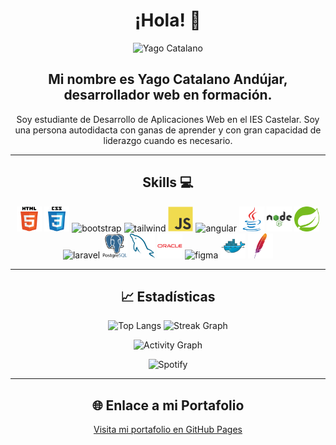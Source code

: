 <h1 align="center">¡Hola! 👋</h1>

<p align="center">
  <img src="https://media.licdn.com/dms/image/v2/D4E03AQETQzCVkICC_Q/profile-displayphoto-shrink_800_800/profile-displayphoto-shrink_800_800/0/1726314598956?e=1740009600&v=beta&t=qnXpuglfcoGSf7088b4Mmt86v3bH81qUZldoftugvo0" alt="Yago Catalano" width="200">
</p>

<h2 align="center">Mi nombre es <strong>Yago Catalano Andújar</strong>, desarrollador web en formación.</h2>

<p align="center">
  Soy estudiante de Desarrollo de Aplicaciones Web en el IES Castelar. Soy una persona autodidacta con ganas de aprender y con gran capacidad de liderazgo cuando es necesario.
</p>

<hr>

<h2 align="center">Skills 💻</h2>

<p align="center">
    <!-- Frontend Skills -->
    <img src="https://raw.githubusercontent.com/devicons/devicon/master/icons/html5/html5-original-wordmark.svg" alt="html5" width="40" height="40"/>
    <img src="https://raw.githubusercontent.com/devicons/devicon/master/icons/css3/css3-original-wordmark.svg" alt="css3" width="40" height="40"/>
    <img src="https://upload.wikimedia.org/wikipedia/commons/b/b2/Bootstrap_logo.svg" alt="bootstrap" width="40" height="40"/>
    <img src="https://www.vectorlogo.zone/logos/tailwindcss/tailwindcss-icon.svg" alt="tailwind" width="40" height="40"/>
    <img src="https://raw.githubusercontent.com/devicons/devicon/master/icons/javascript/javascript-original.svg" alt="javascript" width="40" height="40"/>
    <img src="https://angular.io/assets/images/logos/angular/angular.svg" alt="angular" width="40" height="40"/>
    <!-- Backend Skills -->
    <img src="https://raw.githubusercontent.com/devicons/devicon/master/icons/java/java-original.svg" alt="java" width="40" height="40"/>
    <img src="https://raw.githubusercontent.com/devicons/devicon/master/icons/nodejs/nodejs-original-wordmark.svg" alt="nodejs" width="40" height="40"/>
    <img src="https://raw.githubusercontent.com/devicons/devicon/master/icons/spring/spring-original.svg" alt="spring" width="40" height="40"/>
    <img src="https://static-00.iconduck.com/assets.00/laravel-icon-497x512-uwybstke.png" alt="laravel" width="40" height="40"/>
    <!-- Database Skills -->
    <img src="https://raw.githubusercontent.com/devicons/devicon/master/icons/postgresql/postgresql-original-wordmark.svg" alt="postgresql" width="40" height="40"/>
    <img src="https://raw.githubusercontent.com/devicons/devicon/master/icons/mysql/mysql-original.svg" alt="mysql" width="40" height="40"/>
    <img src="https://raw.githubusercontent.com/devicons/devicon/master/icons/oracle/oracle-original.svg" alt="oracle" width="40" height="40"/>
    <!-- Tools -->
    <img src="https://upload.wikimedia.org/wikipedia/commons/3/33/Figma-logo.svg" alt="figma" width="40" height="40"/>
    <img src="https://raw.githubusercontent.com/devicons/devicon/master/icons/docker/docker-original.svg" alt="docker" width="40" height="40"/>
    <img src="https://raw.githubusercontent.com/devicons/devicon/master/icons/apache/apache-original.svg" alt="apache" width="40" height="40"/>
</p>

<hr>

<h2 align="center">📈 Estadísticas</h2>

<p align="center">
  <img src="https://github-readme-stats.vercel.app/api/top-langs?username=CatanduYago&locale=en&hide_title=false&layout=compact&card_width=320&langs_count=5&theme=react&hide_border=false&order=2" alt="Top Langs" />
  <img src="https://streak-stats.demolab.com?user=CatanduYago&locale=en&mode=daily&theme=react&hide_border=false&border_radius=5&order=3" height="150" alt="Streak Graph" />
</p>

<p align="center">
  <img src="https://github-readme-activity-graph.vercel.app/graph?username=CatanduYago&radius=16&theme=react&area=true&order=5" height="300" alt="Activity Graph" />
</p>

<p align="center">
  <img src="https://spotify-recently-played-readme.vercel.app/api?user=yago-catalano" alt="Spotify" height="auto">
</p>

<hr>

<h2 align="center">🌐 Enlace a mi Portafolio</h2>

<p align="center">
  <a href="https://catanduyago.github.io/">Visita mi portafolio en GitHub Pages</a>
</p>
